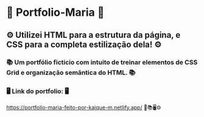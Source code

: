 # 🚀 Portfolio-Maria 🚀

##  ⚙️ Utilizei HTML para a estrutura da página, e CSS para a completa estilização dela! ⚙️

### 📚 Um portfólio ficticio com intuito de treinar elementos de CSS Grid e organização semântica do HTML. 📚

### 🖥️ Link do portfolio: 🖥️  <br>
https://portfolio-maria-feito-por-kaique-m.netlify.app/ 🚀📚🖥️⚙️
